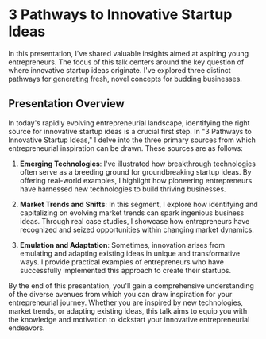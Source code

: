 # 3 Pathways to Innovative Startup Ideas

In this presentation, I've shared valuable insights aimed at aspiring young entrepreneurs. The focus of this talk centers around the key question of where innovative startup ideas originate. I've explored three distinct pathways for generating fresh, novel concepts for budding businesses.

## Presentation Overview
In today's rapidly evolving entrepreneurial landscape, identifying the right source for innovative startup ideas is a crucial first step. In "3 Pathways to Innovative Startup Ideas," I delve into the three primary sources from which entrepreneurial inspiration can be drawn. These sources are as follows:

1. **Emerging Technologies**: I've illustrated how breakthrough technologies often serve as a breeding ground for groundbreaking startup ideas. By offering real-world examples, I highlight how pioneering entrepreneurs have harnessed new technologies to build thriving businesses.

2. **Market Trends and Shifts**: In this segment, I explore how identifying and capitalizing on evolving market trends can spark ingenious business ideas. Through real case studies, I showcase how entrepreneurs have recognized and seized opportunities within changing market dynamics.

3. **Emulation and Adaptation**: Sometimes, innovation arises from emulating and adapting existing ideas in unique and transformative ways. I provide practical examples of entrepreneurs who have successfully implemented this approach to create their startups.

By the end of this presentation, you'll gain a comprehensive understanding of the diverse avenues from which you can draw inspiration for your entrepreneurial journey. Whether you are inspired by new technologies, market trends, or adapting existing ideas, this talk aims to equip you with the knowledge and motivation to kickstart your innovative entrepreneurial endeavors.
